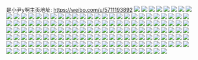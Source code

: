 是小尹y啊主页地址: https://weibo.com/u/5711193892 
![](https://wx4.sinaimg.cn/mw2000/006evAqwgy1h94kyfms0nj30u0140wnk.jpg) 
![](https://wx4.sinaimg.cn/mw2000/006evAqwgy1h94ky5lm1uj30u0140dq6.jpg) 
![](https://wx4.sinaimg.cn/mw2000/006evAqwgy1h94ky7a4tfj30u0140dmt.jpg) 
![](https://wx4.sinaimg.cn/mw2000/006evAqwgy1h93fc2g0kzj30u013z41o.jpg) 
![](https://wx4.sinaimg.cn/mw2000/006evAqwgy1h8yricvo5dj30u0140dpr.jpg) 
![](https://wx4.sinaimg.cn/mw2000/006evAqwgy1h8yre4ll5kj30u0140gtq.jpg) 
![](https://wx4.sinaimg.cn/mw2000/006evAqwgy1h8v2ds7ysrj30u0140120.jpg) 
![](https://wx4.sinaimg.cn/mw2000/006evAqwgy1h8uhno9kl9j31ki23ce81.jpg) 
![](https://wx4.sinaimg.cn/mw2000/006evAqwgy1h8v2e5xdioj31mw26ikjl.jpg) 
![](https://wx4.sinaimg.cn/mw2000/006evAqwgy1h8v2dyrpptj31r02c0e81.jpg) 
![](https://wx4.sinaimg.cn/mw2000/006evAqwgy1h8g127qnufj30u01407fw.jpg) 
![](https://wx4.sinaimg.cn/mw2000/006evAqwgy1h8g1291w90j30u0140tga.jpg) 
![](https://wx4.sinaimg.cn/mw2000/006evAqwgy1h8g126noj6j30u0140gv7.jpg) 
![](https://wx4.sinaimg.cn/mw2000/006evAqwgy1h8g0xqjz1fj32c0340hdw.jpg) 
![](https://wx4.sinaimg.cn/mw2000/006evAqwgy1h8g0xxf28nj33402c04qq.jpg) 
![](https://wx4.sinaimg.cn/mw2000/006evAqwgy1h8g0xutwuxj32c0340u0z.jpg) 
![](https://wx4.sinaimg.cn/mw2000/006evAqwgy1h8g0y4e6hij31xq2kzu0y.jpg) 
![](https://wx4.sinaimg.cn/mw2000/006evAqwgy1h8g100oumsj30u0140aia.jpg) 
![](https://wx4.sinaimg.cn/mw2000/006evAqwgy1h8g10t1w39j30u0140169.jpg) 
![](https://wx4.sinaimg.cn/mw2000/006evAqwgy1h5tbaao9f8j30zo17jn6b.jpg) 
![](https://wx4.sinaimg.cn/mw2000/006evAqwgy1h54zcxmf9nj322o3407wj.jpg) 
![](https://wx4.sinaimg.cn/mw2000/006evAqwgy1h54zd190zjj33341qi1l2.jpg) 
![](https://wx4.sinaimg.cn/mw2000/006evAqwgy1h54zcyid8hj31ha0u0k79.jpg) 
![](https://wx4.sinaimg.cn/mw2000/006evAqwgy1h54zd44k62j34802tcx6r.jpg) 
![](https://wx4.sinaimg.cn/mw2000/006evAqwgy1h54zcw2rrpj334022ob2a.jpg) 
![](https://wx4.sinaimg.cn/mw2000/006evAqwgy1h54zd6hk7lj34802tcu0y.jpg) 
![](https://wx4.sinaimg.cn/mw2000/006evAqwgy1h4xzgd0neqj32c0340npe.jpg) 
![](https://wx4.sinaimg.cn/mw2000/006evAqwgy1h4xzbqp3mej32c0340b2a.jpg) 
![](https://wx4.sinaimg.cn/mw2000/006evAqwgy1h4xzbk4jf7j33402c0u0y.jpg) 
![](https://wx4.sinaimg.cn/mw2000/006evAqwgy1h4xzbo67vuj32c0340x6q.jpg) 
![](https://wx4.sinaimg.cn/mw2000/006evAqwgy1h4bamujglqj315o1phat1.jpg) 
![](https://wx4.sinaimg.cn/mw2000/006evAqwgy1h3ln89p5fej32c0340x6p.jpg) 
![](https://wx4.sinaimg.cn/mw2000/006evAqwgy1h3ln88qmgoj310b1kltn4.jpg) 
![](https://wx4.sinaimg.cn/mw2000/006evAqwgy1h3ln8auy52j30w616wk0z.jpg) 
![](https://wx4.sinaimg.cn/mw2000/006evAqwgy1h3ln8ag903j30u01407cy.jpg) 
![](https://wx4.sinaimg.cn/mw2000/006evAqwgy1h3ln8bifskj30u0160wrg.jpg) 
![](https://wx4.sinaimg.cn/mw2000/006evAqwgy1h3cd60b7xrj30u00p743q.jpg) 
![](https://wx4.sinaimg.cn/mw2000/006evAqwgy1h2pccbrxc9j31ok19eqhg.jpg) 
![](https://wx4.sinaimg.cn/mw2000/006evAqwgy1h2pccgz91fj30mi0mited.jpg) 
![](https://wx4.sinaimg.cn/mw2000/006evAqwgy1h2mvmq14egj32c0340e82.jpg) 
![](https://wx4.sinaimg.cn/mw2000/006evAqwgy1h1t2i91mk1j32c033zkjm.jpg) 
![](https://wx4.sinaimg.cn/mw2000/006evAqwgy1h1t2i64yy9j32c0340npe.jpg) 
![](https://wx4.sinaimg.cn/mw2000/006evAqwgy1h1t2i12c5jj32c033znpe.jpg) 
![](https://wx4.sinaimg.cn/mw2000/006evAqwgy1h1t2i3olepj32c0340qv6.jpg) 
![](https://wx4.sinaimg.cn/mw2000/006evAqwgy1h1gfs4ibuhj31231blh1s.jpg) 
![](https://wx4.sinaimg.cn/mw2000/006evAqwgy1h1gfs2eoe5j32c0340e82.jpg) 
![](https://wx4.sinaimg.cn/mw2000/006evAqwgy1h0r2n8q0c0j31c00r0dru.jpg) 
![](https://wx4.sinaimg.cn/mw2000/006evAqwgy1gzs03q6ikgj33402c0x6r.jpg) 
![](https://wx4.sinaimg.cn/mw2000/006evAqwgy1gzmmdk770ij32c03404qr.jpg) 
![](https://wx4.sinaimg.cn/mw2000/006evAqwgy1gzi0f6jbg9j32472477wi.jpg) 
![](https://wx4.sinaimg.cn/mw2000/006evAqwgy1gzi0f4bovrj32c02c0u0x.jpg) 
![](https://wx4.sinaimg.cn/mw2000/006evAqwgy1gzi0fefbp4j30wh0jvdnc.jpg) 
![](https://wx4.sinaimg.cn/mw2000/006evAqwgy1gzdd3cnnalj323t35snpe.jpg) 
![](https://wx4.sinaimg.cn/mw2000/006evAqwgy1gz66cro6a2j30u01sxqlw.jpg) 
![](https://wx4.sinaimg.cn/mw2000/006evAqwgy1gz66csk3ruj31900u0jxg.jpg) 
![](https://wx4.sinaimg.cn/mw2000/006evAqwgy1gz56ohrbqoj30wu0u0jw4.jpg) 
![](https://wx4.sinaimg.cn/mw2000/006evAqwgy1gyi25ytpmpj30u0141aft.jpg) 
![](https://wx4.sinaimg.cn/mw2000/006evAqwgy1gyi26hvsejj30u0140gte.jpg) 
![](https://wx4.sinaimg.cn/mw2000/006evAqwgy1gyi26j4wa7j30u0140doa.jpg) 
![](https://wx4.sinaimg.cn/mw2000/006evAqwgy1gyi26jzsepj30u0140q81.jpg) 
![](https://wx4.sinaimg.cn/mw2000/006evAqwgy1gxuv19b6duj33cq513b2b.jpg) 
![](https://wx4.sinaimg.cn/mw2000/006evAqwgy1gxuv1lwzx1j323u35sqv5.jpg) 
![](https://wx4.sinaimg.cn/mw2000/006evAqwgy1gxuv1zj604j33cq513hdv.jpg) 
![](https://wx4.sinaimg.cn/mw2000/006evAqwgy1gxuv1tro4pj33f754tb2b.jpg) 
![](https://wx4.sinaimg.cn/mw2000/006evAqwgy1gxuv1wcptpj323u35se81.jpg) 
![](https://wx4.sinaimg.cn/mw2000/006evAqwgy1gxuv1cdv9gj33f754tb2b.jpg) 
![](https://wx4.sinaimg.cn/mw2000/006evAqwgy1gxuv1r5nu5j33f754tqv7.jpg) 
![](https://wx4.sinaimg.cn/mw2000/006evAqwgy1gxuv1ns2umj33c850chdv.jpg) 
![](https://wx4.sinaimg.cn/mw2000/006evAqwgy1gxuv1jdhlaj33f754tu0z.jpg) 
![](https://wx4.sinaimg.cn/mw2000/006evAqwgy1gxpylfbrfnj33402c01ky.jpg) 
![](https://wx4.sinaimg.cn/mw2000/006evAqwgy1gxpylgregmj32c0340hdt.jpg) 
![](https://wx4.sinaimg.cn/mw2000/006evAqwgy1gxpylhvjp1j32c0340u0x.jpg) 
![](https://wx4.sinaimg.cn/mw2000/006evAqwgy1gxjg6r0lnlj33402c01kz.jpg) 
![](https://wx4.sinaimg.cn/mw2000/006evAqwgy1gus2thuillj62c02c0qv502.jpg) 
![](https://wx4.sinaimg.cn/mw2000/006evAqwgy1gus2th1974j62c0340kjm02.jpg) 
![](https://wx4.sinaimg.cn/mw2000/006evAqwgy1gus2tejp6mj63402c0e8202.jpg) 
![](https://wx4.sinaimg.cn/mw2000/006evAqwgy1gus2tzwx9lj62c0340x6q02.jpg) 
![](https://wx4.sinaimg.cn/mw2000/006evAqwgy1gus2tfplfpj60v90v1jye02.jpg) 
![](https://wx4.sinaimg.cn/mw2000/006evAqwgy1gus2tr2ypyj63402c07wi02.jpg) 
![](https://wx4.sinaimg.cn/mw2000/006evAqwgy1gus2tnhzvsj62c02c04qq02.jpg) 
![](https://wx4.sinaimg.cn/mw2000/006evAqwgy1gus2tkpg9fj62c0340e8102.jpg) 
![](https://wx4.sinaimg.cn/mw2000/006evAqwgy1gus2tp3n47j62c02c01ky02.jpg) 
![](https://wx4.sinaimg.cn/mw2000/006evAqwgy1gtxkotsl6kj32c02c0x6q.jpg) 
![](https://wx4.sinaimg.cn/mw2000/006evAqwgy1gtxkp4x8plj32c02c0u0y.jpg) 
![](https://wx4.sinaimg.cn/mw2000/006evAqwgy1gtxkpp0ljij32c02c07wj.jpg) 
![](https://wx4.sinaimg.cn/mw2000/006evAqwgy1gtwrevh63ej32c0340hdt.jpg) 
![](https://wx4.sinaimg.cn/mw2000/006evAqwgy1gsgp9132e0j32c03404qp.jpg) 
![](https://wx4.sinaimg.cn/mw2000/006evAqwgy1grx4bm2mzej32c02c0kjl.jpg) 
![](https://wx4.sinaimg.cn/mw2000/006evAqwgy1grtl4iayhtj31ox2d9kc8.jpg) 
![](https://wx4.sinaimg.cn/mw2000/006evAqwly1gr0p5k7hgsj32931ymwt7.jpg) 
![](https://wx4.sinaimg.cn/mw2000/006evAqwly1gr0p5p1hlsj33402c04qp.jpg) 
![](https://wx4.sinaimg.cn/mw2000/006evAqwly1gr0p6byyz7j32c03401kx.jpg) 
![](https://wx4.sinaimg.cn/mw2000/006evAqwly1gr0p60ucrvj32142pie82.jpg) 
![](https://wx4.sinaimg.cn/mw2000/006evAqwly1gr0p685q4pj32492tonpe.jpg) 
![](https://wx4.sinaimg.cn/mw2000/006evAqwly1gr0p5u9w1dj31xa2kenpd.jpg) 
![](https://wx4.sinaimg.cn/mw2000/006evAqwly1gqxa0adrq2j32c02c0b2a.jpg) 
![](https://wx4.sinaimg.cn/mw2000/006evAqwly1gqxa0csg3tj30rs1jkkcp.jpg) 
![](https://wx4.sinaimg.cn/mw2000/006evAqwly1gqxa0jno2jj32dc2dc1kz.jpg) 
![](https://wx4.sinaimg.cn/mw2000/006evAqwly1gqxa03vphyj30rs2bc4qp.jpg) 
![](https://wx4.sinaimg.cn/mw2000/006evAqwly1gqurvpinxtj324f24f4qp.jpg) 
![](https://wx4.sinaimg.cn/mw2000/006evAqwly1gqsjzjnm99j32c02c0b29.jpg) 
![](https://wx4.sinaimg.cn/mw2000/006evAqwly1gqsjzlzip1j31qc1vt7hg.jpg) 
![](https://wx4.sinaimg.cn/mw2000/006evAqwly1gqsjzr45vaj32bz2bzkec.jpg) 
![](https://wx4.sinaimg.cn/mw2000/006evAqwly1gqsjztizzxj32c02c0dxi.jpg) 
![](https://wx4.sinaimg.cn/mw2000/006evAqwly1gqdmxifaowj32c0340e82.jpg) 
![](https://wx4.sinaimg.cn/mw2000/006evAqwly1gqdmxfzbr0j32c03404qq.jpg) 
![](https://wx4.sinaimg.cn/mw2000/006evAqwly1gqdmxkev1rj32c0340b2a.jpg) 
![](https://wx4.sinaimg.cn/mw2000/006evAqwgy1gq6pwn9e0mj31ya2lqkjl.jpg) 
![](https://wx4.sinaimg.cn/mw2000/006evAqwgy1gq6pwocsl6j31qi2bc4qp.jpg) 
![](https://wx4.sinaimg.cn/mw2000/006evAqwgy1gq6pwq10z6j31pt2af1kx.jpg) 
![](https://wx4.sinaimg.cn/mw2000/006evAqwgy1gq6pwmgl6tj30rs26q4m0.jpg) 
![](https://wx4.sinaimg.cn/mw2000/006evAqwly1gpso5y7ny0j31j321gkb7.jpg) 
![](https://wx4.sinaimg.cn/mw2000/006evAqwly1gpsnmkgc0dj30v915mkjl.jpg) 
![](https://wx4.sinaimg.cn/mw2000/006evAqwly1gpsnm50o8sj32pz21hb29.jpg) 
![](https://wx4.sinaimg.cn/mw2000/006evAqwly1gpsnmv7wa0j33402c01kz.jpg) 
![](https://wx4.sinaimg.cn/mw2000/006evAqwly1gpsnlv5p3fj30v912ae81.jpg) 
![](https://wx4.sinaimg.cn/mw2000/006evAqwly1gpso6l9e39j32c02c04qp.jpg) 
![](https://wx4.sinaimg.cn/mw2000/006evAqwly1gpn3lcax67j30x10jeqca.jpg) 
![](https://wx4.sinaimg.cn/mw2000/006evAqwly1gpn3lb6mwsj31ei1ei1j4.jpg) 
![](https://wx4.sinaimg.cn/mw2000/006evAqwly1gpn3lebb82j31xk1xkwz9.jpg) 
![](https://wx4.sinaimg.cn/mw2000/006evAqwly1gpn3lg34e6j31yu1yuhai.jpg) 
![](https://wx4.sinaimg.cn/mw2000/006evAqwly1gpn3linl3ej329z29ze81.jpg) 
![](https://wx4.sinaimg.cn/mw2000/006evAqwly1gpn3ljyhvaj31ed1ednk0.jpg) 
![](https://wx4.sinaimg.cn/mw2000/006evAqwly1gozwgey0zqj31o91piqbt.jpg) 
![](https://wx4.sinaimg.cn/mw2000/006evAqwly1gnanqyg66xj31o0280e7a.jpg) 
![](https://wx4.sinaimg.cn/mw2000/006evAqwly1gnanr082ovj312g1kqh1w.jpg) 
![](https://wx4.sinaimg.cn/mw2000/006evAqwly1gnanqwm4c4j31hb27z1ea.jpg) 
![](https://wx4.sinaimg.cn/mw2000/006evAqwly1gm3yn40weqj30u00t4qeh.jpg) 
![](https://wx4.sinaimg.cn/mw2000/006evAqwly1gm1g3cd25qj33402c04qq.jpg) 
![](https://wx4.sinaimg.cn/mw2000/006evAqwly1gm1g2jvr9ij33402c0u0y.jpg) 
![](https://wx4.sinaimg.cn/mw2000/006evAqwly1gm1g0dg4dgj33402c0npd.jpg) 
![](https://wx4.sinaimg.cn/mw2000/006evAqwly1gm1g218uooj32q421jhdt.jpg) 
![](https://wx4.sinaimg.cn/mw2000/006evAqwly1gm1g12p9j8j33412c07wj.jpg) 
![](https://wx4.sinaimg.cn/mw2000/006evAqwly1gm1g1w5ypdj33402c0hdu.jpg) 
![](https://wx4.sinaimg.cn/mw2000/006evAqwly1gm1g3lodwnj32c0340e6n.jpg) 
![](https://wx4.sinaimg.cn/mw2000/006evAqwly1gm1g33vme6j33402c01l0.jpg) 
![](https://wx4.sinaimg.cn/mw2000/006evAqwly1gm1g27f72gj30rs1qi4qp.jpg) 
![](https://wx4.sinaimg.cn/mw2000/006evAqwly1gl5aursg4bj31gg24h1an.jpg) 
![](https://wx4.sinaimg.cn/mw2000/006evAqwly1gl5aus71o5j31gq1ugk9v.jpg) 
![](https://wx4.sinaimg.cn/mw2000/006evAqwly1gl5auskyqjj31jo228kby.jpg) 
![](https://wx4.sinaimg.cn/mw2000/006evAqwly1gkw14yhfcyj32801o0npd.jpg) 
![](https://wx4.sinaimg.cn/mw2000/006evAqwly1gkw14ibx2pj31ka22cu0x.jpg) 
![](https://wx4.sinaimg.cn/mw2000/006evAqwly1gkw14bjlquj30rs112kab.jpg) 
![](https://wx4.sinaimg.cn/mw2000/006evAqwly1gkw14923hgj31co22ob29.jpg) 
![](https://wx4.sinaimg.cn/mw2000/006evAqwly1gkw14ppgd9j31o02807wi.jpg) 
![](https://wx4.sinaimg.cn/mw2000/006evAqwly1gkw14t08ybj30rs2bcnk5.jpg) 
![](https://wx4.sinaimg.cn/mw2000/006evAqwly1gks59hk78qj30v91voe88.jpg) 
![](https://wx4.sinaimg.cn/mw2000/006evAqwly1gklew4gei4j33402c0e82.jpg) 
![](https://wx4.sinaimg.cn/mw2000/006evAqwly1gklew2t3mtj33402c0npd.jpg) 
![](https://wx4.sinaimg.cn/mw2000/006evAqwly1gklew5sm65j32c0340hdt.jpg) 
![](https://wx4.sinaimg.cn/mw2000/006evAqwly1gklew74ti4j32wt29cqv5.jpg) 
![](https://wx4.sinaimg.cn/mw2000/006evAqwly1gkdfxecoeaj33402c0b2a.jpg) 
![](https://wx4.sinaimg.cn/mw2000/006evAqwly1gkdfxespu7j31010zedp6.jpg) 
![](https://wx4.sinaimg.cn/mw2000/006evAqwly1gkdfxcmfpfj32k623z1ky.jpg) 
![](https://wx4.sinaimg.cn/mw2000/006evAqwly1gk5c7il7nej31o0280wy0.jpg) 
